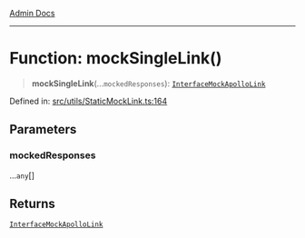 [Admin Docs](/)

***

# Function: mockSingleLink()

> **mockSingleLink**(...`mockedResponses`): [`InterfaceMockApolloLink`](utils\StaticMockLink\README\interfaces\InterfaceMockApolloLink.md)

Defined in: [src/utils/StaticMockLink.ts:164](https://github.com/PalisadoesFoundation/talawa-admin/blob/main/src/utils/StaticMockLink.ts#L164)

## Parameters

### mockedResponses

...`any`[]

## Returns

[`InterfaceMockApolloLink`](utils\StaticMockLink\README\interfaces\InterfaceMockApolloLink.md)
